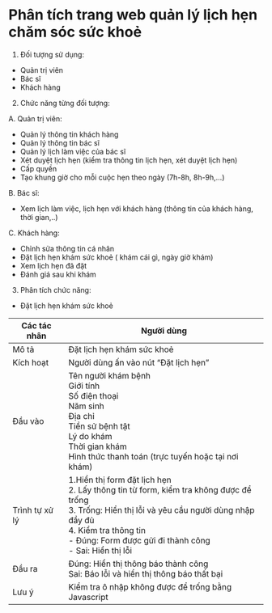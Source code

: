 # Phân tích trang web quản lý lịch hẹn chăm sóc sức khoẻ

1. Đối tượng sử dụng:
-   Quản trị viên
-   Bác sĩ
-   Khách hàng

2. Chức năng từng đối tượng:

  A. Quản trị viên:
   
-   Quản lý thông tin khách hàng
-   Quản lý thông tin bác sĩ
-   Quản lý lịch làm việc của bác sĩ
-   Xét duyệt lịch hẹn (kiểm tra thông tin lịch hẹn, xét duyệt lịch hẹn)
-   Cấp quyền
-   Tạo khung giờ cho mỗi cuộc hẹn theo ngày (7h-8h, 8h-9h,…)

  B. Bác sĩ:
  
-   Xem lịch làm việc, lịch hẹn với khách hàng (thông tin của khách hàng, thời gian,..)

  C. Khách hàng:
  
-   Chỉnh sửa thông tin cá nhân
-   Đặt lịch hẹn khám sức khoẻ ( khám cái gì, ngày giờ khám)
-   Xem lịch hẹn đã đặt
-   Đánh giá sau khi khám

3. Phân tích chức năng:

-   Đặt lịch hẹn khám sức khoẻ

| Các tác nhân | Người dùng                           |
| ------------ | ------------------------------------ |
| Mô tả        | Đặt lịch hẹn khám sức khoẻ           |
| Kích hoạt    | Người dùng ấn vào nút “Đặt lịch hẹn” |
| Đầu vào      | Tên người khám bệnh<br> Giới tính<br> Số điện thoại<br> Năm sinh<br> Địa chỉ<br> Tiền sử bệnh tật<br> Lý do khám<br> Thời gian khám<br> Hình thức thanh toán (trực tuyến hoặc tại nơi khám)|
| Trình tự xử lý| 1.Hiển thị form đặt lịch hẹn<br> 2. Lấy thông tin từ form, kiểm tra không được để trống<br> 3. Trống: Hiển thị lỗi và yêu cầu người dùng nhập đầy đủ<br> 4. Kiểm tra thông tin<br> - Đúng: Form được gửi đi thành công<br> - Sai: Hiển thị lỗi<br>|
| Đầu ra | Đúng: Hiển thị thông báo thành công<br>Sai: Báo lỗi và hiển thị thông báo thất bại |
| Lưu ý | Kiểm tra ô nhập không được để trống bằng Javascript |
